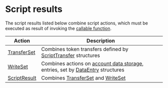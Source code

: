 # Script results

The script results listed below combine script actions, which must be executed as result of invoking the [callable function](/en/ride/functions/callable-function).

| Action | Description |
|---|---|
| [TransferSet](/en/ride/structures/script-results/transfer-set) | Combines token transfers defined by [ScriptTransfer](/en/ride/structures/script-actions/script-transfer) structures |
| [WriteSet](/en/ride/structures/script-results/write-set) | Combines actions on [account data storage](/en/blockchain/account/account-data-storage), entries, set by [DataEntry](/en/ride/structures/script-actions/data-entry) structures |
| [ScriptResult](/en/ride/structures/script-results/script-result) | Combines [TransferSet](/en/ride/structures/script-results/transfer-set) and [WriteSet](/en/ride/structures/script-results/write-set) |
